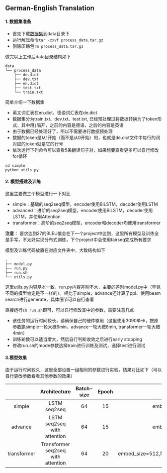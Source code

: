 ## German-English Translation

#### 1. 数据集准备
- 首先下载[数据集](http://cs.stanford.edu/~bdlijiwei/process_data.tar.gz)到data目录下
- 运行解压命令```tar -zxvf process_data.tar.gz```
- 删除压缩包```rm process_data.tar.gz```

做完以上工作后data目录结构如下
```
data
└── process_data
    ├── de.dict
    ├── dev.txt
    ├── en.dict
    ├── test.txt
    └── train.txt
```

简单介绍一下数据集
- 英文词汇表在en.dict，德语词汇表在de.dict
- 数据集分为train.txt、dev.txt、test.txt, 已经预处理过将数据转换为了token形式，其中用```|```隔开，之前的内容是德语，之后的内容是英语
- 由于数据已经处理好了，所以不需要进行数据预处理
- 数据的token是从1开始（而不是从0开始）的，也就是de.dict文件中每行的词对应的token就是它的行号
- 依次运行下列命令可以查看5条翻译句子对，如果想要查看更多可以自行修改for循环
```shell
cd simple
python utils.py
```
#### 2. 模型搭建及训练
这里主要做三个模型进行一下对比
+ simple：基础的seq2seq模型，encoder使用BiLSTM，decoder使用LSTM
+ advanced：进阶的seq2seq模型，encoder使用BiLSTM，decoder使用LSTM，并使用Attention
+ transformer：高阶的seq2seq模型，encoder和decoder均使用transformer

**注意：** 要求达到27的BLEU值会在下一个project中达到，这里所有模型及训练全是手写，不太好实现分布式训练，下个project中会使用fairseq完成所有要求

模型及训练代码放置在对应文件夹中，大致结构如下
```
.
├── model.py
├── run.py
├── run.sh
└── utils.py
```
这里utils.py内容基本一致，run.py内容差别不大，主要的差别model.py中（毕竟不同的模型肯定是不一样的）。相比于simple，advance还计算了ppl、使用beam search进行generate，具体细节可以自行查看

直接运行`sh run.sh`即可，可以自行修改其中的参数，需要注意几点
- 该任务的运行时间较长，请确保自己的硬件够用（这里使用3090单卡，按原参数跑simple一轮大概6min，advance一轮大概8min, transformer一轮大概4min）
- 训练轮数可以适当增大，然后自行判断收敛之后进行early stopping
- 修改run.sh的mode参数选择train进行训练及测试，选择test进行测试

#### 3.模型效果
由于运行时间较久，这里全部设置一组相同的参数进行实验，结果对比如下（可以自行更改参数看看其他参数的效果）

|             |            Architecture            | Batch-size | Epoch |                                  Parameter                                   | BLEU  |
|:-----------:|:----------------------------------:|:----------:|:-----:|:----------------------------------------------------------------------------:|:-----:|
|   simple    |            LSTM seq2seq            |     64     |  15   |               embed_size=hidden_size=300, layer=2, dropout=0.2               | 8.59  |
|   advance   |    LSTM seq2seq with attention     |     64     |  15   |               embed_size=hidden_size=300, layer=2, dropout=0.2               | 24.95 |
| transformer | Transformer seq2seq with attention |     64     |  20   |  embed_size=512,ffn_hid_size=2048,enc_layer=dec_layer=6,n_head=8,dropout=0   | 19.47 |